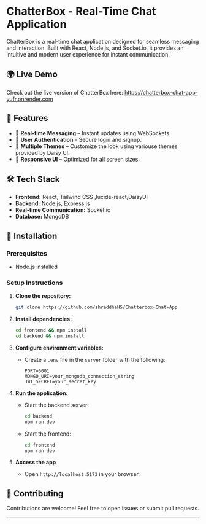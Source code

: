 # ChatterBox - Real-Time Chat Application

ChatterBox is a real-time chat application designed for seamless messaging and interaction. Built with React, Node.js, and Socket.io, it provides an intuitive and modern user experience for instant communication.

## 🌍 Live Demo
Check out the live version of ChatterBox here: https://chatterbox-chat-app-yufr.onrender.com

## 🚀 Features

- 🔹 **Real-time Messaging** – Instant updates using WebSockets.
- 🔹 **User Authentication** – Secure login and signup.
- 🔹 **Multiple Themes** – Customize the look using variouse themes provided by Daisy UI.
- 🔹 **Responsive UI** – Optimized for all screen sizes.

## 🛠️ Tech Stack

- **Frontend:** React, Tailwind CSS ,lucide-react,DaisyUi
- **Backend:** Node.js, Express.js  
- **Real-time Communication:** Socket.io  
- **Database:** MongoDB  


## 🔧 Installation

### Prerequisites

- Node.js installed

### Setup Instructions

1. **Clone the repository:**
   ```bash
   git clone https://github.com/shraddhaHS/Chatterbox-Chat-App
   ```

2. **Install dependencies:**
   ```bash
   cd frontend && npm install  
   cd backend && npm install  
   ```

3. **Configure environment variables:**
   - Create a `.env` file in the `server` folder with the following:
     ```
     PORT=5001
     MONGO_URI=your_mongodb_connection_string
     JWT_SECRET=your_secret_key
     ```

4. **Run the application:**
   - Start the backend server:
     ```bash
     cd backend  
     npm run dev  
     ```  
   - Start the frontend:
     ```bash
     cd frontend 
     npm run dev  
     ```

5. **Access the app**
   - Open `http://localhost:5173` in your browser.

## 🤝 Contributing

Contributions are welcome! Feel free to open issues or submit pull requests.


---


